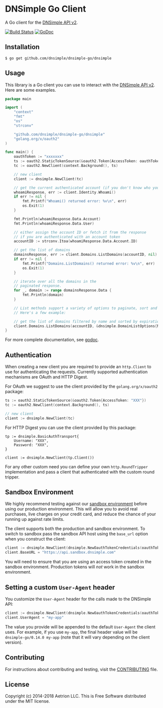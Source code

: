 # DNSimple Go Client

A Go client for the [DNSimple API v2](https://developer.dnsimple.com/v2/).

[![Build Status](https://travis-ci.org/dnsimple/dnsimple-go.svg)](https://travis-ci.org/dnsimple/dnsimple-go)
[![GoDoc](https://godoc.org/github.com/dnsimple/dnsimple-go/dnsimple?status.svg)](https://godoc.org/github.com/dnsimple/dnsimple-go/dnsimple)


## Installation

```
$ go get github.com/dnsimple/dnsimple-go/dnsimple
```


## Usage

This library is a Go client you can use to interact with the [DNSimple API v2](https://developer.dnsimple.com/v2/). Here are some examples.

```go
package main

import (
    "context"
    "fmt"
    "os"
    "strconv"

    "github.com/dnsimple/dnsimple-go/dnsimple"
    "golang.org/x/oauth2"
)

func main() {
    oauthToken := "xxxxxxx"
    ts := oauth2.StaticTokenSource(&oauth2.Token{AccessToken: oauthToken})
    tc := oauth2.NewClient(context.Background(), ts)

    // new client
    client := dnsimple.NewClient(tc)

    // get the current authenticated account (if you don't know who you are)
    whoamiResponse, err := client.Identity.Whoami()
    if err != nil {
        fmt.Printf("Whoami() returned error: %v\n", err)
        os.Exit(1)
    }

    fmt.Println(whoamiResponse.Data.Account)
    fmt.Println(whoamiResponse.Data.User)

    // either assign the account ID or fetch it from the response
    // if you are authenticated with an account token
    accountID := strconv.Itoa(whoamiResponse.Data.Account.ID)

    // get the list of domains
    domainsResponse, err := client.Domains.ListDomains(accountID, nil)
    if err != nil {
        fmt.Printf("Domains.ListDomains() returned error: %v\n", err)
        os.Exit(1)
    }

    // iterate over all the domains in the
    // paginated response.
    for _, domain := range domainsResponse.Data {
        fmt.Println(domain)
    }

    // List methods support a variety of options to paginate, sort and filter records.
    // Here's a few example:

    // get the list of domains filtered by name and sorted by expiration
    client.Domains.ListDomains(accountID, &dnsimple.DomainListOptions{NameLike: "com", Sort: "expiration:DESC"})
}
```

For more complete documentation, see [godoc](https://godoc.org/github.com/dnsimple/dnsimple-go/dnsimple).


## Authentication

When creating a new client you are required to provide an `http.Client` to use for authenticating the requests.
Currently supported authentication mechanisms are OAuth and HTTP Digest.

For OAuth we suggest to use the client provided by the `golang.org/x/oauth2` package:

```go
ts := oauth2.StaticTokenSource(&oauth2.Token{AccessToken: "XXX"})
tc := oauth2.NewClient(context.Background(), ts)

// new client
client := dnsimple.NewClient(tc)
```

For HTTP Digest you can use the client provided by this package:

```
tp := dnsimple.BasicAuthTransport{
    Username: "XXX",
    Password: "XXX",
}

client := dnsimple.NewClient(tp.Client())
```

For any other custom need you can define your own `http.RoundTripper` implementation and
pass a client that authenticated with the custom round tripper.


## Sandbox Environment

We highly recommend testing against our [sandbox environment](https://developer.dnsimple.com/sandbox/) before using our production environment. This will allow you to avoid real purchases, live charges on your credit card, and reduce the chance of your running up against rate limits.

The client supports both the production and sandbox environment. To switch to sandbox pass the sandbox API host using the `base_url` option when you construct the client:

```go
client := dnsimple.NewClient(dnsimple.NewOauthTokenCredentials(oauthToken))
client.BaseURL = "https://api.sandbox.dnsimple.com"
```

You will need to ensure that you are using an access token created in the sandbox environment. Production tokens will *not* work in the sandbox environment.


## Setting a custom `User-Agent` header

You customize the `User-Agent` header for the calls made to the DNSimple API:

```go
client := dnsimple.NewClient(dnsimple.NewOauthTokenCredentials(oauthToken))
client.UserAgent = "my-app"
```

The value you provide will be appended to the default `User-Agent` the client uses. For example, if you use `my-app`, the final header value will be `dnsimple-go/0.14.0 my-app` (note that it will vary depending on the client version).


## Contributing

For instructions about contributing and testing, visit the [CONTRIBUTING](CONTRIBUTING.md) file.


## License

Copyright (c) 2014-2018 Aetrion LLC. This is Free Software distributed under the MIT license.
